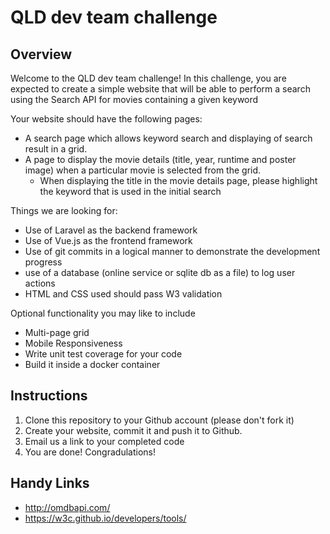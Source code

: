 # QLD dev team challenge

## Overview
Welcome to the QLD dev team challenge! In this challenge, you are expected to create a simple website that will be able to perform a search using the Search API for movies containing a given keyword

Your website should have the following pages:
* A search page which allows keyword search and displaying of search result in a grid.
* A page to display the movie details (title, year, runtime and poster image) when a particular movie is selected from the grid.
    * When displaying the title in the movie details page, please highlight the keyword that is used in the initial search

Things we are looking for:
* Use of Laravel as the backend framework
* Use of Vue.js as the frontend framework
* Use of git commits in a logical manner to demonstrate the development progress
* use of a database (online service or sqlite db as a file) to log user actions
* HTML and CSS used should pass W3 validation

Optional functionality you may like to include
* Multi-page grid
* Mobile Responsiveness
* Write unit test coverage for your code
* Build it inside a docker container

## Instructions
1. Clone this repository to your Github account (please don't fork it)
2. Create your website, commit it and push it to Github.
3. Email us a link to your completed code
4. You are done! Congradulations!

## Handy Links
* http://omdbapi.com/
* https://w3c.github.io/developers/tools/
